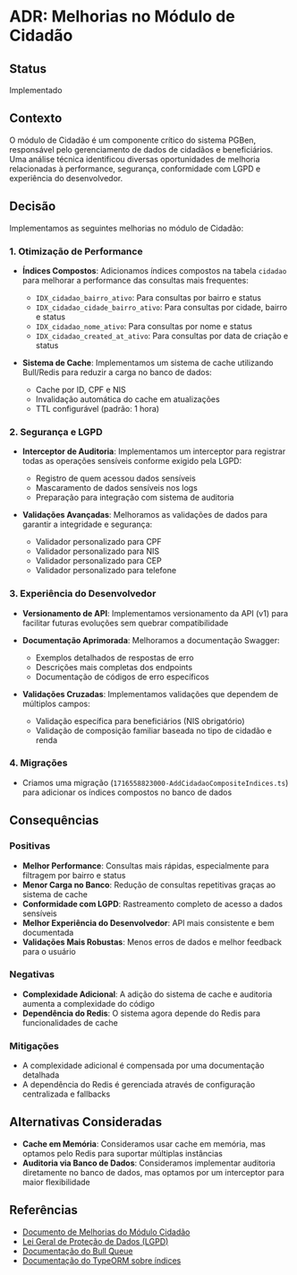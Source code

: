 # ADR: Melhorias no Módulo de Cidadão

## Status

Implementado

## Contexto

O módulo de Cidadão é um componente crítico do sistema PGBen, responsável pelo gerenciamento de dados de cidadãos e beneficiários. Uma análise técnica identificou diversas oportunidades de melhoria relacionadas à performance, segurança, conformidade com LGPD e experiência do desenvolvedor.

## Decisão

Implementamos as seguintes melhorias no módulo de Cidadão:

### 1. Otimização de Performance

- **Índices Compostos**: Adicionamos índices compostos na tabela `cidadao` para melhorar a performance das consultas mais frequentes:
  - `IDX_cidadao_bairro_ativo`: Para consultas por bairro e status
  - `IDX_cidadao_cidade_bairro_ativo`: Para consultas por cidade, bairro e status
  - `IDX_cidadao_nome_ativo`: Para consultas por nome e status
  - `IDX_cidadao_created_at_ativo`: Para consultas por data de criação e status

- **Sistema de Cache**: Implementamos um sistema de cache utilizando Bull/Redis para reduzir a carga no banco de dados:
  - Cache por ID, CPF e NIS
  - Invalidação automática do cache em atualizações
  - TTL configurável (padrão: 1 hora)

### 2. Segurança e LGPD

- **Interceptor de Auditoria**: Implementamos um interceptor para registrar todas as operações sensíveis conforme exigido pela LGPD:
  - Registro de quem acessou dados sensíveis
  - Mascaramento de dados sensíveis nos logs
  - Preparação para integração com sistema de auditoria

- **Validações Avançadas**: Melhoramos as validações de dados para garantir a integridade e segurança:
  - Validador personalizado para CPF
  - Validador personalizado para NIS
  - Validador personalizado para CEP
  - Validador personalizado para telefone

### 3. Experiência do Desenvolvedor

- **Versionamento de API**: Implementamos versionamento da API (v1) para facilitar futuras evoluções sem quebrar compatibilidade

- **Documentação Aprimorada**: Melhoramos a documentação Swagger:
  - Exemplos detalhados de respostas de erro
  - Descrições mais completas dos endpoints
  - Documentação de códigos de erro específicos

- **Validações Cruzadas**: Implementamos validações que dependem de múltiplos campos:
  - Validação específica para beneficiários (NIS obrigatório)
  - Validação de composição familiar baseada no tipo de cidadão e renda

### 4. Migrações

- Criamos uma migração (`1716558823000-AddCidadaoCompositeIndices.ts`) para adicionar os índices compostos no banco de dados

## Consequências

### Positivas

- **Melhor Performance**: Consultas mais rápidas, especialmente para filtragem por bairro e status
- **Menor Carga no Banco**: Redução de consultas repetitivas graças ao sistema de cache
- **Conformidade com LGPD**: Rastreamento completo de acesso a dados sensíveis
- **Melhor Experiência do Desenvolvedor**: API mais consistente e bem documentada
- **Validações Mais Robustas**: Menos erros de dados e melhor feedback para o usuário

### Negativas

- **Complexidade Adicional**: A adição do sistema de cache e auditoria aumenta a complexidade do código
- **Dependência do Redis**: O sistema agora depende do Redis para funcionalidades de cache

### Mitigações

- A complexidade adicional é compensada por uma documentação detalhada
- A dependência do Redis é gerenciada através de configuração centralizada e fallbacks

## Alternativas Consideradas

- **Cache em Memória**: Consideramos usar cache em memória, mas optamos pelo Redis para suportar múltiplas instâncias
- **Auditoria via Banco de Dados**: Consideramos implementar auditoria diretamente no banco de dados, mas optamos por um interceptor para maior flexibilidade

## Referências

- [Documento de Melhorias do Módulo Cidadão](../../melhorias-modulo-cidadao.md)
- [Lei Geral de Proteção de Dados (LGPD)](http://www.planalto.gov.br/ccivil_03/_ato2015-2018/2018/lei/L13709.htm)
- [Documentação do Bull Queue](https://github.com/OptimalBits/bull/blob/master/REFERENCE.md)
- [Documentação do TypeORM sobre índices](https://typeorm.io/#/indices)
